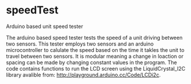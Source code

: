 # speedTest
Arduino based unit speed tester

The arduino based speed tester tests the speed of a unit driving between two sensors. This tester employs two sensors and an arduino microcontroller to calulate the speed based on the time it takles the unit to travel between two sensors. It is modular meaning a change in loaction or spacing can be made by changing constant values in the program. The code contains functions to run the LCD screen using the LiquidCrystal_I2C library avalible from: http://playground.arduino.cc/Code/LCDi2c.
